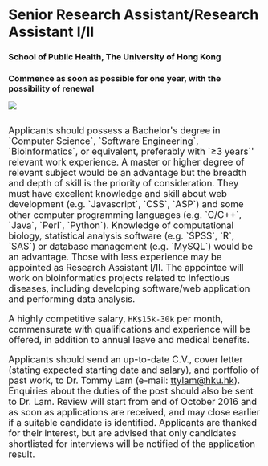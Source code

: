 # Senior Research Assistant/Research Assistant I/II 

### School of Public Health, The University of Hong Kong
### Commence as soon as possible for one year, with the possibility of renewal
![](https://img.shields.io/badge/Status-Open-blue.svg?style=flat)
<br><br>

<font size='4'>Applicants should possess a Bachelor's degree in `Computer Science`, `Software Engineering`, `Bioinformatics`, or equivalent, preferably with `≥3 years`' relevant work experience. A master or higher degree of relevant subject would be an advantage but the breadth and depth of skill is the priority of consideration. They must have excellent knowledge and skill about web development (e.g. `Javascript`, `CSS`, `ASP`) and some other computer programming languages (e.g. `C/C++`, `Java`, `Perl`, `Python`). Knowledge of computational biology, statistical analysis software (e.g. `SPSS`, `R`, `SAS`) or database management (e.g. `MySQL`) would be an advantage. Those with less experience may be appointed as Research Assistant I/II. The appointee will work on bioinformatics projects related to infectious diseases, including developing software/web application and performing data analysis. A highly competitive salary, `HK$15k-30k` per month, commensurate with qualifications and experience will be offered, in addition to annual leave and medical benefits.Applicants should send an up-to-date C.V., cover letter (stating expected starting date and salary), and portfolio of past work, to Dr. Tommy Lam (e-mail: <ttylam@hku.hk>). Enquiries about the duties of the post should also be sent to Dr. Lam. Review will start from end of October 2016 and as soon as applications are received, and may close earlier if a suitable candidate is identified. Applicants are thanked for their interest, but are advised that only candidates shortlisted for interviews will be notified of the application result.</font>
